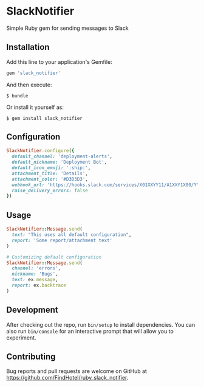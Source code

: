# SlackNotifier

Simple Ruby gem for sending messages to Slack

## Installation

Add this line to your application's Gemfile:

```ruby
gem 'slack_notifier'
```

And then execute:

    $ bundle

Or install it yourself as:

    $ gem install slack_notifier

## Configuration

```ruby
SlackNotifier.configure({
  default_channel: 'deployment-alerts',
  default_nickname: 'Deployment Bot',
  default_icon_emoji: ':ship:',
  attachment_title: 'Details',
  attachment_color: '#D3D3D3',
  webhook_url: 'https://hooks.slack.com/services/X01XXYY11/A1XXY1X00/YYYYYYYYYYYYYYYYYY',
  raise_delivery_errors: false
})
```

## Usage
```ruby
SlackNotifier::Message.send(
  text: "This uses all default configuration",
  report: 'Some report/attachment text'
)

# Customizing default configuration
SlackNotifier::Message.send(
  channel: 'errors',
  nickname: 'Bugs',
  text: ex.message,
  report: ex.backtrace
)
```

## Development

After checking out the repo, run `bin/setup` to install dependencies. You can also run `bin/console` for an interactive prompt that will allow you to experiment.

## Contributing

Bug reports and pull requests are welcome on GitHub at https://github.com/FindHotel/ruby_slack_notifier.
